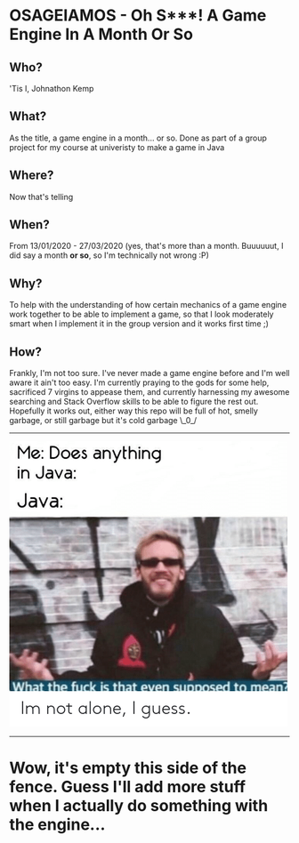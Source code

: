 # OSAGEIAMOS - Oh S***! A Game Engine In A Month Or So
## Who?
'Tis I, Johnathon Kemp
## What?
As the title, a game engine in a month... or so. Done as part of a group project for my course at univeristy to make a game in Java
## Where?
Now that's telling
## When?
From 13/01/2020 - 27/03/2020 (yes, that's more than a month. Buuuuuut, I did say a month **or so**, so I'm technically not wrong :P)
## Why?
To help with the understanding of how certain mechanics of a game engine work together to be able to implement a game, so that I look moderately smart when I implement it in the group version and it works first time ;)
## How?
Frankly, I'm not too sure. I've never made a game engine before and I'm well aware it ain't too easy. I'm currently praying to the gods for some help, sacrificed 7 virgins to appease them, and currently harnessing my awesome searching and Stack Overflow skills to be able to figure the rest out. Hopefully it works out, either way this repo will be full of hot, smelly garbage, or still garbage but it's cold garbage \\\_0\_/
***
![Spicy Meme](https://github.com/Kemp133/OSAGEIAMOS/blob/master/images/me-does-anything-in-java-java-what-the-fuck-is-43527021.png "Spicy Meme")
***
# Wow, it's empty this side of the fence. Guess I'll add more stuff when I actually do something with the engine...
